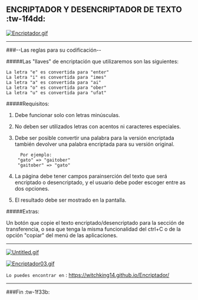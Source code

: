 ## ENCRIPTADOR Y DESENCRIPTADOR DE TEXTO :tw-1f4dd:

[![Encriptador.gif](https://i.postimg.cc/qR8zc9kv/Encriptador.gif)](https://postimg.cc/YGCrMDG5)

----

###--Las reglas para su codificación--

#####Las "llaves" de encriptación que utilizaremos son las siguientes:

	La letra "e" es convertida para "enter"
	La letra "i" es convertida para "imes"
	La letra "a" es convertida para "ai"
	La letra "o" es convertida para "ober"
	La letra "u" es convertida para "ufat"

#####Requisitos:

1. Debe funcionar solo con letras minúsculas.

2. No deben ser utilizados letras con acentos ni caracteres especiales.
3. Debe ser posible convertir una palabra para la versión encriptada también devolver una palabra encriptada para su versión original. 
         
		 Por ejemplo:
        "gato" => "gaitober"
        "gaitober" => "gato"

4. La página debe tener campos parainserción del texto que será encriptado o desencriptado, y el usuario debe poder escoger entre as dos opciones.

5. El resultado debe ser mostrado en la pantalla.

#####Extras:

Un botón que copie el texto encriptado/desencriptado para la sección de transferencia, o sea que tenga la misma funcionalidad del ctrl+C o de la opción "copiar" del menú de las aplicaciones.

----

[![Untitled.gif](https://i.postimg.cc/4ymm9nFp/Untitled.gif)](https://postimg.cc/sGCjFfz2)

[![Encriptador03.gif](https://i.postimg.cc/Vvn5R2mN/Encriptador03.gif)](https://postimg.cc/D4f2fjWV)

`Lo puedes encontrar en` : <https://witchking14.github.io/Encriptador/>


----

###Fin :tw-1f33b:
